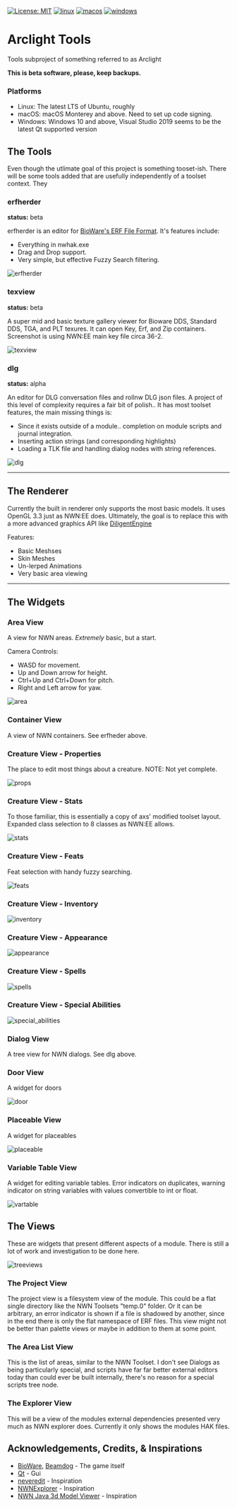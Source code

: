 [![License: MIT](https://img.shields.io/badge/License-MIT-yellow.svg)](https://opensource.org/licenses/MIT)
[![linux](https://github.com/jd28/arclight/actions/workflows/linux.yml/badge.svg)](https://github.com/jd28/arclight/actions?query=workflow%3Alinux)
[![macos](https://github.com/jd28/arclight/actions/workflows/macos.yml/badge.svg)](https://github.com/jd28/arclight/actions?query=workflow%3Amacos)
[![windows](https://github.com/jd28/arclight/actions/workflows/windows.yml/badge.svg)](https://github.com/jd28/arclight/actions?query=workflow%3Awindows)

# Arclight Tools

Tools subproject of something referred to as Arclight

**This is beta software, please, keep backups.**

### Platforms

- Linux: The latest LTS of Ubuntu, roughly
- macOS: macOS Monterey and above.  Need to set up code signing.
- Windows: Windows 10 and above, Visual Studio 2019 seems to be the latest Qt supported version

## The Tools

Even though the utlimate goal of this project is something tooset-ish.  There will be some tools added
that are usefully independently of a toolset context.  They

### erfherder
**status:** beta

erfherder is an editor for [BioWare's ERF File Format](docs/bioware_aurora_engine_file_formats/Bioware_Aurora_ERF_Format.pdf).  It's features include:

* Everything in nwhak.exe
* Drag and Drop support.
* Very simple, but effective Fuzzy Search filtering.

![erfherder](screenshots/erfherder-2022-03-27.gif)

### texview
**status:** beta

A super mid and basic texture gallery viewer for Bioware DDS, Standard DDS, TGA, and PLT texures.  It can open Key, Erf, and Zip containers.  Screenshot is using NWN:EE main key file circa 36-2.

![texview](screenshots/texi-2024-04-09.gif)

### dlg
**status:** alpha

An editor for DLG conversation files and rollnw DLG json files.  A project of this level of complexity requires a fair bit of polish.. It has most toolset features, the main missing things is:

* Since it exists outside of a module.. completion on module scripts and journal integration.
* Inserting action strings (and corresponding highlights)
* Loading a TLK file and handling dialog nodes with string references.

![dlg](screenshots/dlg-2024-05-01.gif)

-----------------------------------------------------------------------------

## The Renderer

Currently the built in renderer only supports the most basic models.  It uses OpenGL 3.3
just as NWN:EE does.  Ultimately, the goal is to replace this with a more advanced graphics
API like [DiligentEngine](https://github.com/DiligentGraphics/DiligentEngine)

Features:
* Basic Meshses
* Skin Meshes
* Un-lerped Animations
* Very basic area viewing

-----------------------------------------------------------------------------

## The Widgets

### Area View

A view for NWN areas. *Extremely* basic, but a start.

Camera Controls:
* WASD for movement.
* Up and Down arrow for height.
* Ctrl+Up and Ctrl+Down for pitch.
* Right and Left arrow for yaw.

![area](screenshots/area-view.png)

### Container View

A view of NWN containers.  See erfheder above.

### Creature View - Properties

The place to edit most things about a creature.  NOTE: Not yet complete.

![props](screenshots/creture-view-props-2024-11-11.png)

### Creature View - Stats

To those familiar, this is essentially a copy of axs' modified toolset layout.  Expanded
class selection to 8 classes as NWN:EE allows.

![stats](screenshots/creature-view-stats.png)

### Creature View - Feats

Feat selection with handy fuzzy searching.

![feats](screenshots/creature-view-feats.png)

### Creature View - Inventory

![inventory](screenshots/creature-inventory-view-2024-11-04.png)

### Creature View - Appearance

![appearance](screenshots/creature-view-appearance-2024-11-27.gif)

### Creature View - Spells

![spells](screenshots/creature-view-spells-2025-01-20.gif)

### Creature View - Special Abilities

![special_abilities](screenshots/creature-view-special-abilities-2025-01-23.png)

### Dialog View

A tree view for NWN dialogs.  See dlg above.

### Door View

A widget for doors

![door](screenshots/door-view-2024-06-14.png)

### Placeable View

A widget for placeables

![placeable](screenshots/placeable-view-2024-06-13.png)

### Variable Table View

A widget for editing variable tables.  Error indicators on duplicates,
warning indicator on string variables with values convertible to int or float.

![vartable](screenshots/vartable-view-2024-06-17.png)



## The Views

These are widgets that present different aspects of a module.  There is still a lot of work
and investigation to be done here.

![treeviews](screenshots/project_tree_views.png)

### The Project View

The project view is a filesystem view of the module.  This could be a flat single directory
like the NWN Toolsets "temp.0" folder.  Or it can be arbitrary, an error indicator is shown
if a file is shadowed by another, since in the end there is only the flat namespace of ERF
files.  This view might not be better than palette views or maybe in addition to them at
some point.

### The Area List View

This is the list of areas, similar to the NWN Toolset.  I don't see Dialogs as being particularly
special, and scripts have far far better external editors today than could ever be built internally,
there's no reason for a special scripts tree node.

### The Explorer View

This will be a view of the modules external dependencies presented very much as NWN explorer does.
Currently it only shows the modules HAK files.

## Acknowledgements, Credits, & Inspirations

- [BioWare](https://bioware.com), [Beamdog](https://beamdog.com) - The game itself
- [Qt](https://www.qt.io) - Gui
- [neveredit](https://github.com/sumpfork/neveredit) - Inspiration
- [NWNExplorer](https://github.com/virusman/nwnexplorer) - Inspiration
- [NWN Java 3d Model Viewer](https://neverwintervault.org/project/nwn1/other/nwn-java-3d-model-viewer) - Inspiration

